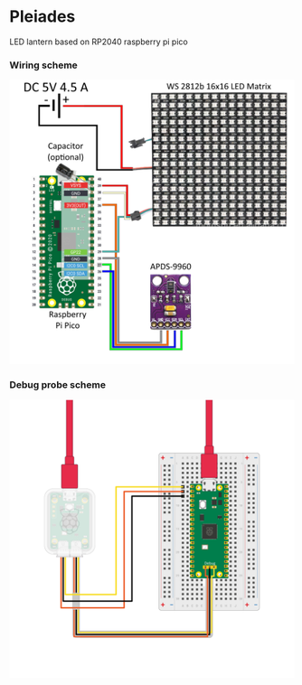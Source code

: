 # Pleiades
LED lantern based on RP2040 raspberry pi pico

### Wiring scheme
<img src="scheme/Wire.png" alt="drawing"/>

### Debug probe scheme
<img src="scheme/Debug.png" alt="drawing"/>